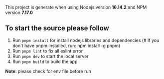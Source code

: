 This project is generate when using Nodejs version **16.14.2** and NPM version **7.17.0**

## To start the source please follow

1. Run `pnpm install` for install nodejs libraries and dependencies (# If you don't have pnpm installed, run: npm install -g pnpm)
2. Run `pnpm lint` to fix all eslint error
3. Run `pnpm dev` to start the local server
4. Run `pnpm build` to build the app

**Note**: please check for env file before run
